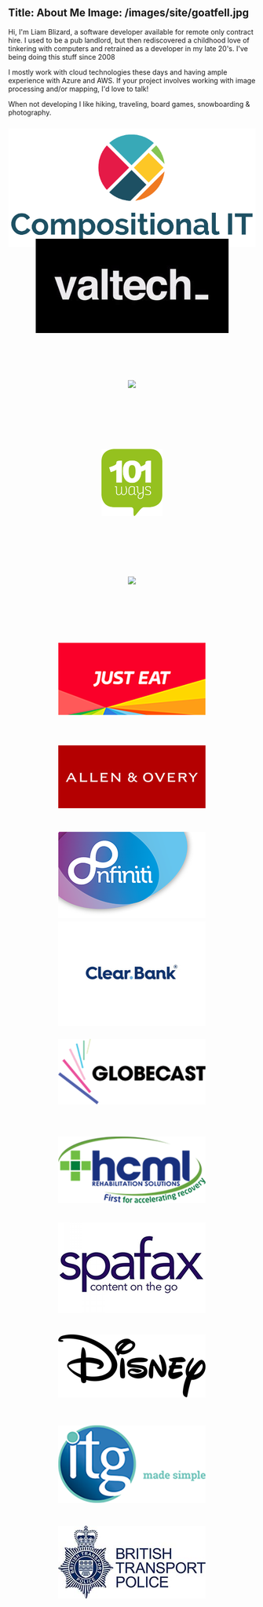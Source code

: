 Title: About Me
Image: /images/site/goatfell.jpg
---
Hi, I'm Liam Blizard, a software developer available for remote only contract hire. I used to be a pub landlord, but then rediscovered a childhood love of tinkering with computers and retrained as a developer in my late 20's. I've being doing this stuff since 2008

I mostly work with cloud technologies these days and having ample experience with Azure and AWS. If your project involves working with image processing and/or mapping, I'd love to talk!


When not developing I like hiking, traveling, board games, snowboarding & photography. 

<style>
    #client-list
    {
        display: grid;
        grid-gap: 30px;
        grid-row-gap: 50px;
        grid-template-columns: repeat(auto-fit, minmax(300px, 1fr));
        grid-auto-rows: 150px;
        grid-auto-flow: row dense;
    }

    .client
    {
        position: relative;
        display: flex;
        flex-direction: column;
        justify-content: center;
        align-items: center;
        box-sizing: border-box;
        //background: #0c9a9a;
        color: #fff;
        grid-column-start: auto;
        grid-row-start: auto;
        background-size: cover;
        background-position: center;
        //width :300px;
    }

    .client a
    {
        text-decoration : none;
        border-bottom: none;
    }

    .client a img{
        max-width:100%;
        max-height:100%;
    }
</style>

## Clients I have worked with

<div id="client-list">
    <div class="client"><a href="https://www.compositional-it.com/"><img src="images/site/CIT.png"/></a></div>
    <div class="client"><a href="https://www.valtech.com/"><img src="images/site/valtech.png"/></a></div>
    <div class="client"><a href="https://www.justeattakeaway.com"><img src="/images/site/JET.png"/></a></div>
    <div class="client"><a href="https://www.101ways.com/"><img src="images/site/101Ways.png"/></a></div>
    <div class="client"><a href="https://paypoint.com/"><img src="/images/site/paypoint.png"/></a></div>
    <div class="client"><a href="https://www.just-eat.co.uk"><img src="images/site/just-eat.png"/></a></div>
    <div class="client"><a href="http://www.allenovery.com"><img src="images/site/allen-overy.jpg"/></a></div>
    <div class="client"><a href="http://www.nfiniti.co"><img src="images/site/nfiniti.png"/></a></div>
    <div class="client"><a href="https://www.clear.bank"><img src="images/site/clearbank.png"/></a></div>
    <div class="client"><a href="https://www.globecast.com/"><img src="images/site/globecast.png"/></a></div>
    <div class="client"><a href="https://hcml.co.uk"><img src="images/site/hcml.png"/></a></div>
    <div class="client"><a href="https://www.spafax.com"><img src="images/site/spafax.png"/></a></div>
    <div class="client"><a href="https://disney.co.uk"><img src="images/site/disney.png"/></a></div>
    <div class="client"><a href="https://www.itg.co.uk"><img src="images/site/itg.png"/></a></div>
    <div class="client"><a href="http://www.btp.police.uk"><img src="images/site/btp.jpg"/></a></div>
</div>

